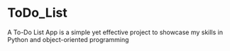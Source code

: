 # ToDo_List
A To-Do List App is a simple yet effective project to showcase my skills in Python and object-oriented programming
